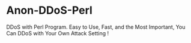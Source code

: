 # Anon-DDoS-Perl
DDoS with Perl Program. Easy to Use, Fast, and the Most Important, You Can DDoS with Your Own Attack Setting !

